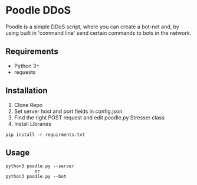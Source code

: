 # Poodle DDoS

Poodle is a simple DDoS script, where you can create a bot-net and, 
by using built in 'command line' send certain commands to bots in the network.

## Requirements
- Python 3+
- requests

## Installation
1. Clone Repo
2. Set server host and port fields in config.json
3. Find the right POST request and edit poodle.py Stresser class
4. Install Libraries
````commandline
pip install -r requirments.txt
````

## Usage

```commandline
python3 poodle.py --server
           or
python3 poodle.py --bot
``` 
